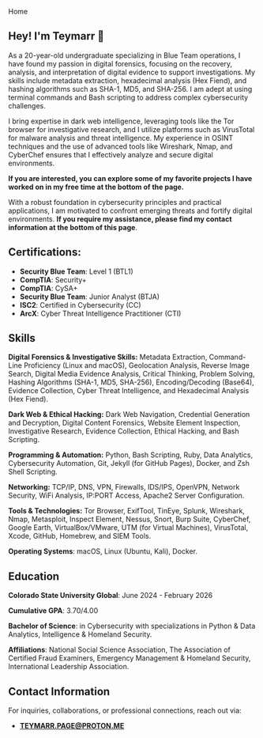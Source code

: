Home

## **Hey! I'm Teymarr** 👋
As a 20-year-old undergraduate specializing in Blue Team operations, I have found my passion in digital forensics, focusing on the recovery, analysis, and interpretation of digital evidence to support investigations. My skills include metadata extraction, hexadecimal analysis (Hex Fiend), and hashing algorithms such as SHA-1, MD5, and SHA-256. I am adept at using terminal commands and Bash scripting to address complex cybersecurity challenges.

I bring expertise in dark web intelligence, leveraging tools like the Tor browser for investigative research, and I utilize platforms such as VirusTotal for malware analysis and threat intelligence. My experience in OSINT techniques and the use of advanced tools like Wireshark, Nmap, and CyberChef ensures that I effectively analyze and secure digital environments.

**If you are interested, you can explore some of my favorite projects I have worked on in my free time at the bottom of the page.**

With a robust foundation in cybersecurity principles and practical applications, I am motivated to confront emerging threats and fortify digital environments. **If you require my assistance, please find my contact information at the bottom of this page**.

## **Certifications**:
- **Security Blue Team**: Level 1 (BTL1)
- **CompTIA**: Security+
- **CompTIA**: CySA+
- **Security Blue Team**: Junior Analyst (BTJA)
- **ISC2**: Certified in Cybersecurity (CC)
- **ArcX**: Cyber Threat Intelligence Practitioner (CTI)


## **Skills**
**Digital Forensics & Investigative Skills:**
Metadata Extraction, Command-Line Proficiency (Linux and macOS), Geolocation Analysis, Reverse Image Search, Digital Media Evidence Analysis, Critical Thinking, Problem Solving, Hashing Algorithms (SHA-1, MD5, SHA-256), Encoding/Decoding (Base64), Evidence Collection, Cyber Threat Intelligence, and Hexadecimal Analysis (Hex Fiend).

**Dark Web & Ethical Hacking:**
Dark Web Navigation, Credential Generation and Decryption, Digital Content Forensics, Website Element Inspection, Investigative Research, Evidence Collection, Ethical Hacking, and Bash Scripting.

**Programming & Automation:**
Python, Bash Scripting, Ruby, Data Analytics, Cybersecurity Automation, Git, Jekyll (for GitHub Pages), Docker, and Zsh Shell Scripting.

**Networking:**
TCP/IP, DNS, VPN, Firewalls, IDS/IPS, OpenVPN, Network Security, WiFi Analysis, IP:PORT Access, Apache2 Server Configuration.

**Tools & Technologies:**
Tor Browser, ExifTool, TinEye, Splunk, Wireshark, Nmap, Metasploit, Inspect Element, Nessus, Snort, Burp Suite, CyberChef, Google Earth, VirtualBox/VMware, UTM (for Virtual Machines), VirusTotal, Xcode, GitHub, Homebrew, and SIEM Tools.

**Operating Systems**:
macOS, Linux (Ubuntu, Kali), Docker.


## **Education**
**Colorado State University Global**: June 2024 - February 2026

**Cumulative GPA**: 3.70/4.00

**Bachelor of Science**: in Cybersecurity with specializations in Python & Data Analytics, Intelligence & Homeland Security.

**Affiliations**: National Social Science Association, The Association of Certified Fraud Examiners, Emergency Management & Homeland Security, International Leadership Association.

## Contact Information

For inquiries, collaborations, or professional connections, reach out via:
- **TEYMARR.PAGE@PROTON.ME**
